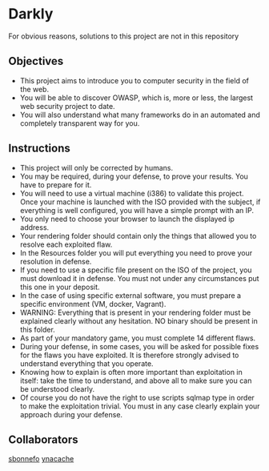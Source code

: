 # Darkly
For obvious reasons, solutions to this project are not in this repository

## Objectives
* This project aims to introduce you to computer security in the field of the web.
* You will be able to discover OWASP, which is, more or less, the largest web security project to date.
* You will also understand what many frameworks do in an automated and completely transparent way for you.

## Instructions
* This project will only be corrected by humans.
* You may be required, during your defense, to prove your results. You have to prepare for it.
* You will need to use a virtual machine (i386) to validate this project. Once your machine is launched with the ISO provided with the subject, if everything is well configured, you will have a simple prompt with an IP.
* You only need to choose your browser to launch the displayed ip address.
* Your rendering folder should contain only the things that allowed you to resolve each exploited flaw.
* In the Resources folder you will put everything you need to prove your resolution in defense.
* If you need to use a specific file present on the ISO of the project, you must download it in defense. You must not under any circumstances put this one in your deposit.
* In the case of using specific external software, you must prepare a specific environment (VM, docker, Vagrant).
* WARNING: Everything that is present in your rendering folder must be explained clearly without any hesitation. NO binary should be present in this folder.
* As part of your mandatory game, you must complete 14 different flaws.
* During your defense, in some cases, you will be asked for possible fixes for the flaws you have exploited. It is therefore strongly advised to understand everything that you operate.
* Knowing how to explain is often more important than exploitation in itself: take the time to understand, and above all to make sure you can be understood clearly.
* Of course you do not have the right to use scripts sqlmap type in order to make the exploitation trivial. You must in any case clearly explain your approach during your defense.


## Collaborators
[sbonnefo](https://github.com/Syberam)
[ynacache](https://github.com/Nacyo)
